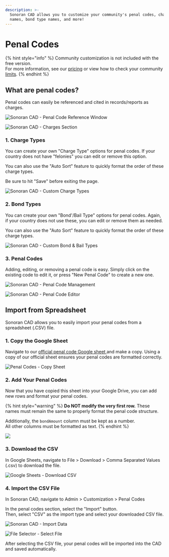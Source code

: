 ```yaml
---
description: >-
  Sonoran CAD allows you to customize your community's penal codes, charge type
  names, bond type names, and more!
---
```


# Penal Codes

{% hint style="info" %}
Community customization is not included with the free version.  
For more information, see our [pricing](../../pricing/faq/) or view how to check your community [limits](../getting-started/view-your-limits.md).
{% endhint %}

## What are penal codes?

Penal codes can easily be referenced and cited in records/reports as charges.

![Sonoran CAD - Penal Code Reference Window](../../.gitbook/assets/image%20%2853%29.png)

![Sonoran CAD - Charges Section](../../.gitbook/assets/image%20%2852%29.png)

### 1. Charge Types

You can create your own "Charge Type" options for penal codes. If your country does not have "felonies" you can edit or remove this option.

You can also use the "Auto Sort" feature to quickly format the order of these charge types.

Be sure to hit "Save" before exiting the page.

![Sonoran CAD - Custom Charge Types](../../.gitbook/assets/image%20%2856%29.png)

### 2. Bond Types

You can create your own "Bond'/Bail Type" options for penal codes. Again, if your country does not use these, you can edit or remove them as needed.

You can also use the "Auto Sort" feature to quickly format the order of these charge types.

![Sonoran CAD - Custom Bond &amp; Bail Types](../../.gitbook/assets/image%20%2854%29.png)

### 3. Penal Codes

Adding, editing, or removing a penal code is easy. Simply click on the existing code to edit it, or press "New Penal Code" to create a new one.

![Sonoran CAD - Penal Code Management](../../.gitbook/assets/image%20%2855%29.png)

![Sonoran CAD - Penal Code Editor](../../.gitbook/assets/image%20%2851%29.png)

## Import from Spreadsheet

Sonoran CAD allows you to easily import your penal codes from a spreadsheet \(.CSV\) file.

### 1. Copy the Google Sheet

Navigate to our [official penal code Google sheet ](https://docs.google.com/spreadsheets/u/0/d/10TCczXferWWFi8sYtccrqocRZ4WdpKB1s4hwRm2Iy6I/copy)and make a copy. Using a copy of our official sheet ensures your penal codes are formatted correctly.

![Penal Codes - Copy Sheet](../../.gitbook/assets/image%20%28107%29.png)

### 2. Add Your Penal Codes

Now that you have copied this sheet into your Google Drive, you can add new rows and format your penal codes.

{% hint style="warning" %}
**Do NOT modify the very first row.** These names must remain the same to properly format the penal code structure.

Additionally, the `bondAmount` column must be kept as a number.  
All other columns must be formatted as text.
{% endhint %}

![](../../.gitbook/assets/image%20%28103%29.png)

### 3. Download the CSV

In Google Sheets, navigate to File &gt; Download &gt; Comma Separated Values \(.csv\) to download the file.

![Google Sheets - Download CSV](../../.gitbook/assets/image%20%28106%29.png)

### 4. Import the CSV File

In Sonoran CAD, navigate to Admin &gt; Customization &gt; Penal Codes

In the penal codes section, select the "Import" button.  
Then, select "CSV" as the import type and select your downloaded CSV file.

![Sonoran CAD - Import Data](../../.gitbook/assets/image%20%28104%29.png)

![File Selector - Select File](../../.gitbook/assets/image%20%28105%29.png)

After selecting the CSV file, your penal codes will be imported into the CAD and saved automatically.

